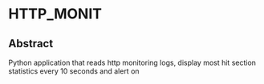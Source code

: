 # HTTP_MONIT
## Abstract
Python application that reads http monitoring logs, display most hit section statistics every 10 seconds and alert on 
